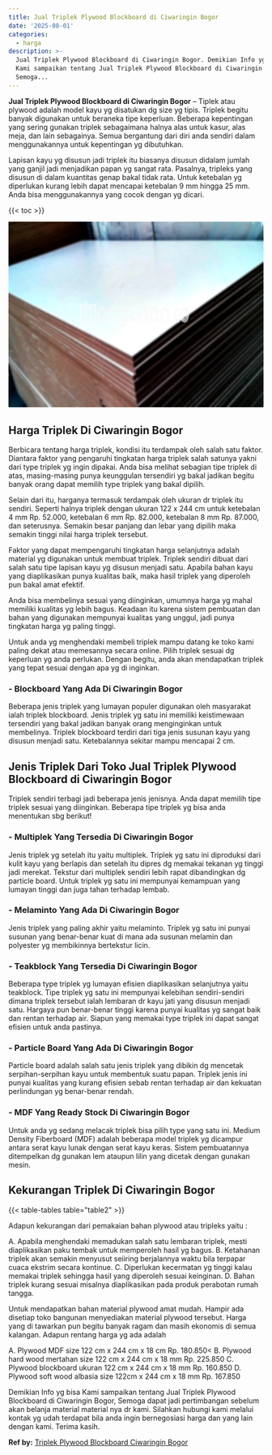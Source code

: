 ```yaml
---
title: Jual Triplek Plywood Blockboard di Ciwaringin Bogor
date: '2025-08-01'
categories:
  - harga
description: >-
  Jual Triplek Plywood Blockboard di Ciwaringin Bogor. Demikian Info yg bisa
  Kami sampaikan tentang Jual Triplek Plywood Blockboard di Ciwaringin Bogor,
  Semoga...
---
```


**Jual Triplek Plywood Blockboard di Ciwaringin Bogor** – Tiplek atau plywood adalah model kayu yg disatukan dg size yg tipis. Triplek begitu banyak digunakan untuk beraneka tipe keperluan. Beberapa kepentingan yang sering gunakan triplek sebagaimana halnya alas untuk kasur, alas meja, dan lain sebagainya. Semua bergantung dari diri anda sendiri dalam menggunakannya untuk kepentingan yg dibutuhkan.

Lapisan kayu yg disusun jadi triplek itu biasanya disusun didalam jumlah yang ganjil jadi menjadikan papan yg sangat rata. Pasalnya, tripleks yang disusun di dalam kuantitas genap bakal tidak rata. Untuk ketebalan yg diperlukan kurang lebih dapat mencapai ketebalan 9 mm hingga 25 mm. Anda bisa menggunakannya yang cocok dengan yg dicari.

{{< toc >}}

![Jual Triplek Plywood Blockboard di Ciwaringin Bogor](/images/jual-triplek-murah-37.png)

## Harga Triplek Di Ciwaringin Bogor

Berbicara tentang harga triplek, kondisi itu terdampak oleh salah satu faktor. Diantara faktor yang pengaruhi tingkatan harga triplek salah satunya yakni dari type triplek yg ingin dipakai. Anda bisa melihat sebagian tipe triplek di atas, masing-masing punya keunggulan tersendiri yg bakal jadikan begitu banyak orang dapat memilih type triplek yang bakal dipilih.

Selain dari itu, harganya termasuk terdampak oleh ukuran dr triplek itu sendiri. Seperti halnya triplek dengan ukuran 122 x 244 cm untuk ketebalan 4 mm Rp. 52.000, ketebalan 6 mm Rp. 82.000, ketebalan 8 mm Rp. 87.000, dan seterusnya. Semakin besar panjang dan lebar yang dipilih maka semakin tinggi nilai harga triplek tersebut.

Faktor yang dapat mempengaruhi tingkatan harga selanjutnya adalah material yg digunakan untuk membuat triplek. Triplek sendiri dibuat dari salah satu tipe lapisan kayu yg disusun menjadi satu. Apabila bahan kayu yang diaplikasikan punya kualitas baik, maka hasil triplek yang diperoleh pun bakal amat efektif.

Anda bisa membelinya sesuai yang diinginkan, umumnya harga yg mahal memiliki kualitas yg lebih bagus. Keadaan itu karena sistem pembuatan dan bahan yang digunakan mempunyai kualitas yang unggul, jadi punya tingkatan harga yg paling tinggi.

Untuk anda yg menghendaki membeli triplek mampu datang ke toko kami paling dekat atau memesannya secara online. Pilih triplek sesuai dg keperluan yg anda perlukan. Dengan begitu, anda akan mendapatkan triplek yang tepat sesuai dengan apa yg di inginkan.

### \- Blockboard Yang Ada Di Ciwaringin Bogor

Beberapa jenis triplek yang lumayan populer digunakan oleh masyarakat ialah triplek blockboard. Jenis triplek yg satu ini memiliki keistimewaan tersendiri yang bakal jadikan banyak orang menginginkan untuk membelinya. Triplek blockboard terdiri dari tiga jenis susunan kayu yang disusun menjadi satu. Ketebalannya sekitar mampu mencapai 2 cm.

## Jenis Triplek Dari Toko Jual Triplek Plywood Blockboard di Ciwaringin Bogor

Triplek sendiri terbagi jadi beberapa jenis jenisnya. Anda dapat memilih tipe triplek sesuai yang diinginkan. Beberapa tipe triplek yg bisa anda menentukan sbg berikut!

### \- Multiplek Yang Tersedia Di Ciwaringin Bogor

Jenis triplek yg setelah itu yaitu multiplek. Triplek yg satu ini diproduksi dari kulit kayu yang berlapis dan setelah itu dipres dg memakai tekanan yg tinggi jadi merekat. Tekstur dari multiplek sendiri lebih rapat dibandingkan dg particle board. Untuk triplek yg satu ini mempunyai kemampuan yang lumayan tinggi dan juga tahan terhadap lembab.

### \- Melaminto Yang Ada Di Ciwaringin Bogor

Jenis triplek yang paling akhir yaitu melaminto. Triplek yg satu ini punyai susunan yang benar-benar kuat di mana ada susunan melamin dan polyester yg membikinnya bertekstur licin.

### \- Teakblock Yang Tersedia Di Ciwaringin Bogor

Beberapa type triplek yg lumayan efisien diaplikasikan selanjutnya yaitu teakblock. Tipe triplek yg satu ini mempunyai kelebihan sendiri-sendiri dimana triplek tersebut ialah lembaran dr kayu jati yang disusun menjadi satu. Hargaya pun benar-benar tinggi karena punyai kualitas yg sangat baik dan rentan terhadap air. Siapun yang memakai type triplek ini dapat sangat efisien untuk anda pastinya.

### \- Particle Board Yang Ada Di Ciwaringin Bogor

Particle board adalah salah satu jenis triplek yang dibikin dg mencetak serpihan-serpihan kayu untuk membentuk suatu papan. Triplek jenis ini punyai kualitas yang kurang efisien sebab rentan terhadap air dan kekuatan perlindungan yg benar-benar rendah.

### \- MDF Yang Ready Stock Di Ciwaringin Bogor

Untuk anda yg sedang melacak triplek bisa pilih type yang satu ini. Medium Density Fiberboard (MDF) adalah beberapa model triplek yg dicampur antara serat kayu lunak dengan serat kayu keras. Sistem pembuatannya ditempelkan dg gunakan lem ataupun lilin yang dicetak dengan gunakan mesin.

## Kekurangan Triplek Di Ciwaringin Bogor

{{< table-tables table="table2" >}}

Adapun kekurangan dari pemakaian bahan plywood atau tripleks yaitu :

A. Apabila menghendaki memadukan salah satu lembaran triplek, mesti diaplikasikan paku tembak untuk memperoleh hasil yg bagus. B. Ketahanan triplek akan semakin menyusut seiiring berjalannya waktu bila terpapar cuaca ekstrim secara kontinue. C. Diperlukan kecermatan yg tinggi kalau memakai triplek sehingga hasil yang diperoleh sesuai keinginan. D. Bahan triplek kurang sesuai misalnya diaplikasikan pada produk perabotan rumah tangga.

Untuk mendapatkan bahan material plywood amat mudah. Hampir ada disetiap toko bangunan menyediakan material plywood tersebut. Harga yang di tawarkan pun begitu banyak ragam dan masih ekonomis di semua kalangan. Adapun rentang harga yg ada adalah

A. Plywood MDF size 122 cm x 244 cm x 18 cm Rp. 180.850< B. Plywood hard wood mertahan size 122 cm x 244 cm x 18 mm Rp. 225.850 C. Plywood blockboard ukuran 122 cm x 244 cm x 18 mm Rp. 160.850 D. Plywood soft wood albasia size 122cm x 244 cm x 18 mm Rp. 167.850

Demikian Info yg bisa Kami sampaikan tentang Jual Triplek Plywood Blockboard di Ciwaringin Bogor, Semoga dapat jadi pertimbangan sebelum akan belanja material material nya dr kami. Silahkan hubungi kami melalui kontak yg udah terdapat bila anda ingin bernegosiasi harga dan yang lain dengan kami. Terima kasih.

**Ref by:** [Triplek Plywood Blockboard Ciwaringin Bogor](https://id.wikipedia.org/wiki/Triplek)
